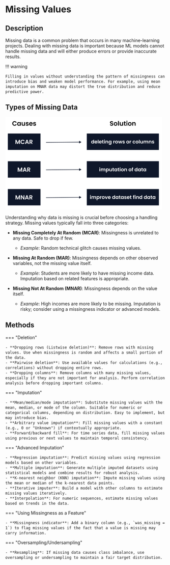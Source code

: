 # Missing Values

## Description

Missing data is a common problem that occurs in many machine-learning projects.
Dealing with missing data is important because ML models cannot handle missing data and will either produce errors or provide inaccurate results.

!!! warning

    Filling in values without understanding the pattern of missingness can introduce bias and weaken model performance. For example, using mean imputation on MNAR data may distort the true distribution and reduce predictive power.

## Types of Missing Data

![](missing_values/types.png)

Understanding why data is missing is crucial before choosing a handling strategy.
Missing values typically fall into three categories:

- **Missing Completely At Random (MCAR)**: Missingness is unrelated to any data. Safe to drop if few.

    - *Example*: Random technical glitch causes missing values.

- **Missing At Random (MAR)**: Missingness depends on other observed variables, not the missing value itself.

    - *Example*: Students are more likely to have missing income data. Imputation based on related features is appropriate.

- **Missing Not At Random (MNAR)**: Missingness depends on the value itself.

    - *Example*: High incomes are more likely to be missing. Imputation is risky; consider using a missingness indicator or advanced models.

## Methods

=== "Deletion"

    - **Dropping rows (Listwise deletion)**: Remove rows with missing values. Use when missingness is random and affects a small portion of the data.
    - **Pairwise deletion**: Use available values for calculations (e.g., correlations) without dropping entire rows.
    - **Dropping columns**: Remove columns with many missing values, especially if they are not important for analysis. Perform correlation analysis before dropping important columns.

=== "Imputation"

    - **Mean/median/mode imputation**: Substitute missing values with the mean, median, or mode of the column. Suitable for numeric or categorical columns, depending on distribution. Easy to implement, but may introduce bias.
    - **Arbitrary value imputation**: Fill missing values with a constant (e.g., 0 or "Unknown") if contextually appropriate.
    - **Forward/backward fill**: For time series data, fill missing values using previous or next values to maintain temporal consistency.

=== "Advanced Imputation"

    - **Regression imputation**: Predict missing values using regression models based on other variables.
    - **Multiple imputation**: Generate multiple imputed datasets using statistical models and combine results for robust analysis.
    - **K-nearest neighbor (KNN) imputation**: Impute missing values using the mean or median of the k-nearest data points.
    - **Iterative imputer**: Build a model with other columns to estimate missing values iteratively.
    - **Interpolation**: For numeric sequences, estimate missing values based on trends in the data.

=== "Using Missingness as a Feature"

    - **Missingness indicator**: Add a binary column (e.g., `was_missing = 1`) to flag missing values if the fact that a value is missing may carry information.

=== "Oversampling/Undersampling"

    - **Resampling**: If missing data causes class imbalance, use oversampling or undersampling to maintain a fair target distribution.
